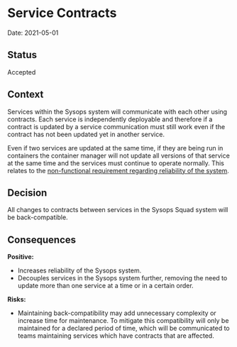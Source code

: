 # Service Contracts


Date: 2021-05-01

## Status
Accepted


## Context
Services within the Sysops system will communicate with each other using contracts. Each service is independently deployable and therefore if a contract is updated by a service communication must still work even if the contract has not been updated yet in another service.

Even if two services are updated at the same time, if they are being run in containers the container manager will not update all versions of that service at the same time and the services must continue to operate normally. This relates to the [non-functional requirement regarding reliability of the system](../1.ProblemBackground/BusinessGoal.md#rely).

## Decision

All changes to contracts between services in the Sysops Squad system will be back-compatible.

## Consequences

**Positive:**

- Increases reliability of the Sysops system.
- Decouples services in the Sysops system further, removing the need to update more than one service at a time or in a certain order.

**Risks:**

- Maintaining back-compatibility may add unnecessary complexity or increase time for maintenance. To mitigate this compatibility will only be maintained for a declared period of time, which will be communicated to teams maintaining services which have contracts that are affected.